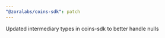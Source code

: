 ```yaml
---
"@zoralabs/coins-sdk": patch
---
```


Updated intermediary types in coins-sdk to better handle nulls
